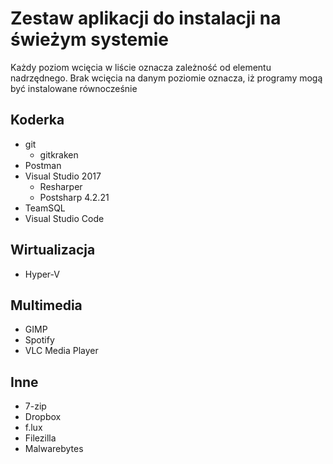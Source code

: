 # Zestaw aplikacji do instalacji na świeżym systemie
Każdy poziom wcięcia w liście oznacza zależność od elementu nadrzędnego. Brak wcięcia na danym poziomie oznacza, iż programy mogą być instalowane równocześnie
## Koderka
* git
  * gitkraken
* Postman
* Visual Studio 2017
  * Resharper
  * Postsharp 4.2.21
* TeamSQL
* Visual Studio Code

## Wirtualizacja
* Hyper-V

## Multimedia
* GIMP
* Spotify
* VLC Media Player

## Inne
* 7-zip
* Dropbox
* f.lux
* Filezilla
* Malwarebytes
